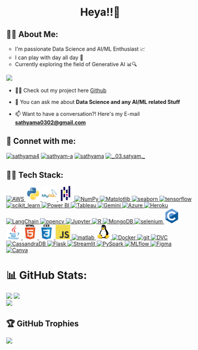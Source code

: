 <h1 align="center">Heya!!👋 </h1>
<h2>👨‍💻 About Me:</h2>
<ul type="circle">
  <li>I'm passionate Data Science and AI/ML Enthusiast 📈</li>
  <li>I can play with day all day 🕺</li>
  <li>Currently exploring the field of Generative AI 📊🔍</li>
 </ul>

[![](https://visitcount.itsvg.in/api?id=iSathyam31&icon=0&color=0)](https://visitcount.itsvg.in)

- 👨‍💻 Check out my project here [Github](http://www.github.com/iSathyam31)

- 💬 You can ask me about **Data Science and any AI/ML related Stuff**

- 📫 Want to have a conversation?! Here's my E-mail **sathyama0302@gmail.com**

## 💬 Connet with me:
<p align="left">
<a href="https://twitter.com/sathyama4" target="blank"><img align="center" src="https://raw.githubusercontent.com/rahuldkjain/github-profile-readme-generator/master/src/images/icons/Social/twitter.svg" alt="sathyama4" height="30" width="40" /></a>
<a href="https://linkedin.com/in/sathyam-a" target="blank"><img align="center" src="https://raw.githubusercontent.com/rahuldkjain/github-profile-readme-generator/master/src/images/icons/Social/linked-in-alt.svg" alt="sathyam-a" height="30" width="40" /></a>
<a href="https://kaggle.com/sathyama" target="blank"><img align="center" src="https://raw.githubusercontent.com/rahuldkjain/github-profile-readme-generator/master/src/images/icons/Social/kaggle.svg" alt="sathyama" height="30" width="40" /></a>
<a href="https://instagram.com/_.03.satyam._" target="blank"><img align="center" src="https://raw.githubusercontent.com/rahuldkjain/github-profile-readme-generator/master/src/images/icons/Social/instagram.svg" alt="_.03.satyam._" height="30" width="40" /></a>
</p>

## 👨‍💻 Tech Stack:
<p align="left"> <a href="https://aws.amazon.com/" target="_blank" rel="noreferrer"> <img src="https://cdn.jsdelivr.net/gh/devicons/devicon@latest/icons/amazonwebservices/amazonwebservices-original-wordmark.svg" alt="AWS" width="40" height="40"/> </a>
  <a href="https://www.python.org" target="_blank" rel="noreferrer"> <img src="https://raw.githubusercontent.com/devicons/devicon/master/icons/python/python-original.svg" alt="Python" width="40" height="40"/> </a> <a href="https://www.mysql.com/" target="_blank" rel="noreferrer"> <img src="https://raw.githubusercontent.com/devicons/devicon/master/icons/mysql/mysql-original-wordmark.svg" alt="mysql" width="40" height="40"/> </a> 
 <a href="https://pandas.pydata.org/" target="_blank" rel="noreferrer"> <img src="https://raw.githubusercontent.com/devicons/devicon/2ae2a900d2f041da66e950e4d48052658d850630/icons/pandas/pandas-original.svg" alt="Pandas" width="40" height="40"/> </a> <a href="https://numpy.org/" target="_blank" rel="noreferrer"> <img src="https://cdn.jsdelivr.net/gh/devicons/devicon/icons/numpy/numpy-original.svg" alt="NumPy" width="40" height="40"/> </a> 
  <a href="https://matplotlib.org/" target="_blank" rel="noreferrer"> <img src="https://upload.wikimedia.org/wikipedia/commons/thumb/8/84/Matplotlib_icon.svg/270px-Matplotlib_icon.svg.png?20150311090915" alt="Matplotlib" width="40" height="40"/> </a>  
  <a href="https://seaborn.pydata.org/" target="_blank" rel="noreferrer"> <img src="https://seaborn.pydata.org/_images/logo-mark-lightbg.svg" alt="seaborn" width="40" height="40"/> </a> <a href="https://www.tensorflow.org" target="_blank" rel="noreferrer"> <img src="https://www.vectorlogo.zone/logos/tensorflow/tensorflow-icon.svg" alt="tensorflow" width="40" height="40"/> </a><a href="https://scikit-learn.org/" target="_blank" rel="noreferrer"> <img src="https://upload.wikimedia.org/wikipedia/commons/0/05/Scikit_learn_logo_small.svg" alt="scikit_learn" width="40" height="40"/> </a>
  <a href="https://www.microsoft.com/en-us/power-platform/products/power-bi" target="_blank" rel="noreferrer"> <img src="https://upload.wikimedia.org/wikipedia/commons/thumb/c/cf/New_Power_BI_Logo.svg/900px-New_Power_BI_Logo.svg.png?20210102182532" alt="Power BI" width="40" height="40"/> </a>
  <a href="https://www.tableau.com/" target="_blank" rel="noreferrer"> <img src="https://cdn.worldvectorlogo.com/logos/tableau-software.svg" alt="Tableau" width="40" height="40"/><a href="https://gemini.google.com/?hl=en-IN" target="_blank" rel="noreferrer"> <img src="https://upload.wikimedia.org/wikipedia/commons/8/8a/Google_Gemini_logo.svg" alt="Gemini" width="40" height="40"/> </a><a href="https://azure.microsoft.com/en-us" target="_blank" rel="noreferrer"> <img src="https://cdn.jsdelivr.net/gh/devicons/devicon@latest/icons/azure/azure-original.svg" alt="Azure" width="40" height="40"/> </a><a href="https://heroku.com/" target="_blank" rel="noreferrer"> <img src="https://www.vectorlogo.zone/logos/heroku/heroku-icon.svg" alt="Heroku" width="40" height="40"/> </a><a href="https://www.langchain.com/" target="_blank" rel="noreferrer"> <img src="https://upload.wikimedia.org/wikipedia/commons/3/3f/LangChain_logo.png" alt="LangChain" width="40" height="40"/> </a>
  <a href="https://opencv.org/" target="_blank" rel="noreferrer"> <img src="https://www.vectorlogo.zone/logos/opencv/opencv-icon.svg" alt="opencv" width="40" height="40"/> </a><a href="https://jupyter.org/" target="_blank" rel="noreferrer"> <img src="https://cdn.jsdelivr.net/gh/devicons/devicon/icons/jupyter/jupyter-original-wordmark.svg" alt="Jupyter" width="40" height="40"/> </a> <a href="https://www.r-project.org/" target="_blank" rel="noreferrer"> <img src="https://cdn.jsdelivr.net/gh/devicons/devicon/icons/r/r-original.svg" alt="R" width="40" height="40"/> </a>
  <a href="https://www.mongodb.com/" target="_blank" rel="noreferrer"> <img src="https://cdn.jsdelivr.net/gh/devicons/devicon/icons/mongodb/mongodb-original-wordmark.svg" alt="MongoDB" width="40" height="40"/> </a><a href="https://www.selenium.dev" target="_blank" rel="noreferrer"> <img src="https://raw.githubusercontent.com/detain/svg-logos/780f25886640cef088af994181646db2f6b1a3f8/svg/selenium-logo.svg" alt="selenium" width="40" height="40"/> </a>
   <a href="https://www.cprogramming.com/" target="_blank" rel="noreferrer"> <img src="https://raw.githubusercontent.com/devicons/devicon/master/icons/c/c-original.svg" alt="c" width="40" height="40"/> </a> 
<a href="https://www.java.com" target="_blank" rel="noreferrer"> <img src="https://raw.githubusercontent.com/devicons/devicon/master/icons/java/java-original.svg" alt="java" width="40" height="40"/> </a>  <a href="https://www.w3.org/html/" target="_blank" rel="noreferrer"> <img src="https://raw.githubusercontent.com/devicons/devicon/master/icons/html5/html5-original-wordmark.svg" alt="html5" width="40" height="40"/> </a><a href="https://www.w3schools.com/css/" target="_blank" rel="noreferrer"> <img src="https://raw.githubusercontent.com/devicons/devicon/master/icons/css3/css3-original-wordmark.svg" alt="css3" width="40" height="40"/> </a><a href="https://developer.mozilla.org/en-US/docs/Web/JavaScript" target="_blank" rel="noreferrer"> <img src="https://raw.githubusercontent.com/devicons/devicon/master/icons/javascript/javascript-original.svg" alt="javascript" width="40" height="40"/> </a> <a href="https://www.mathworks.com/" target="_blank" rel="noreferrer"> <img src="https://upload.wikimedia.org/wikipedia/commons/2/21/Matlab_Logo.png" alt="matlab" width="40" height="40"/> </a>  <a href="https://www.linux.org/" target="_blank" rel="noreferrer"> <img src="https://raw.githubusercontent.com/devicons/devicon/master/icons/linux/linux-original.svg" alt="linux" width="40" height="40"/> </a>  <a href="https://www.docker.com/" target="_blank" rel="noreferrer"> <img src="https://cdn.jsdelivr.net/gh/devicons/devicon@latest/icons/docker/docker-original.svg" alt="Docker" width="40" height="40"/> </a><a href="https://git-scm.com/" target="_blank" rel="noreferrer"> <img src="https://www.vectorlogo.zone/logos/git-scm/git-scm-icon.svg" alt="git" width="40" height="40"/> </a><a href="https://dvc.org/" target="_blank" rel="noreferrer"> <img src="https://upload.wikimedia.org/wikipedia/commons/a/af/Data_Version_Control._Official_Logo_by_Iterative.ai.png" alt="DVC" width="40" height="40"/> </a>
<a href="https://cassandra.apache.org/_/index.html" target="_blank" rel="noreferrer"> <img src="https://cdn.jsdelivr.net/gh/devicons/devicon@latest/icons/cassandra/cassandra-original-wordmark.svg" alt="CassandraDB" width="40" height="40"/> </a>    
<a href="https://flask.palletsprojects.com/en/3.0.x/ target="_blank" rel="noreferrer"> <img src="https://cdn.jsdelivr.net/gh/devicons/devicon@latest/icons/flask/flask-original-wordmark.svg" alt="Flask" width="40" height="40"/><a href="https://streamlit.com/ target="_blank" rel="noreferrer"> <img src="https://seeklogo.com/images/S/streamlit-logo-1A3B208AE4-seeklogo.com.png" alt="Streamlit" width="40" height="40"/> 
</a><a href="https://spark.apache.org/" target="_blank" rel="noreferrer"><img src="https://upload.wikimedia.org/wikipedia/commons/f/f3/Apache_Spark_logo.svg"alt="PySpark" width="40" height="40"/> </a>
<a href="https://mlflow.org/" target="_blank" rel="noreferrer"> <img src="https://asset.brandfetch.io/idS8GMP5c8/idWc43u9Pe.svg" alt="MLflow" width="40" height="40"/> </a><a href="https://www.figma.com/files/recents-and-sharing/recently-viewed?fuid=1298510298855895918" target="_blank" rel="noreferrer"><img src="https://cdn.jsdelivr.net/gh/devicons/devicon/icons/figma/figma-original.svg"alt="Figma" width="40" height="40"/> </a>
<a href="https://www.canva.com/" target="_blank" rel="noreferrer"><img src="https://cdn.jsdelivr.net/gh/devicons/devicon@latest/icons/canva/canva-original.svg"alt="Canva" width="40" height="40"/> </a></p>

# 📊 GitHub Stats:
![](https://github-readme-stats.vercel.app/api/top-langs/?username=iSathyam31&theme=radical&hide_border=false&include_all_commits=false&count_private=false&layout=compact)
![](https://github-readme-stats.vercel.app/api?username=iSathyam31&theme=radical&hide_border=false&include_all_commits=false&count_private=false)<br/>
![](https://github-readme-streak-stats.herokuapp.com/?user=iSathyam31&theme=radical&hide_border=false)<br/>


## 🏆 GitHub Trophies
![](https://github-profile-trophy.vercel.app/?username=iSathyam31&theme=radical&no-frame=false&no-bg=true&margin-w=4)


